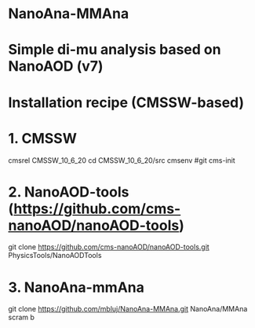 # NanoAna-MMAna
# Simple di-mu analysis based on NanoAOD (v7)
#
# Installation recipe (CMSSW-based)
# 1. CMSSW
cmsrel CMSSW_10_6_20
cd CMSSW_10_6_20/src
cmsenv
#git cms-init

# 2. NanoAOD-tools (https://github.com/cms-nanoAOD/nanoAOD-tools)
git clone https://github.com/cms-nanoAOD/nanoAOD-tools.git PhysicsTools/NanoAODTools

# 3. NanoAna-mmAna
git clone https://github.com/mbluj/NanoAna-MMAna.git NanoAna/MMAna
scram b
